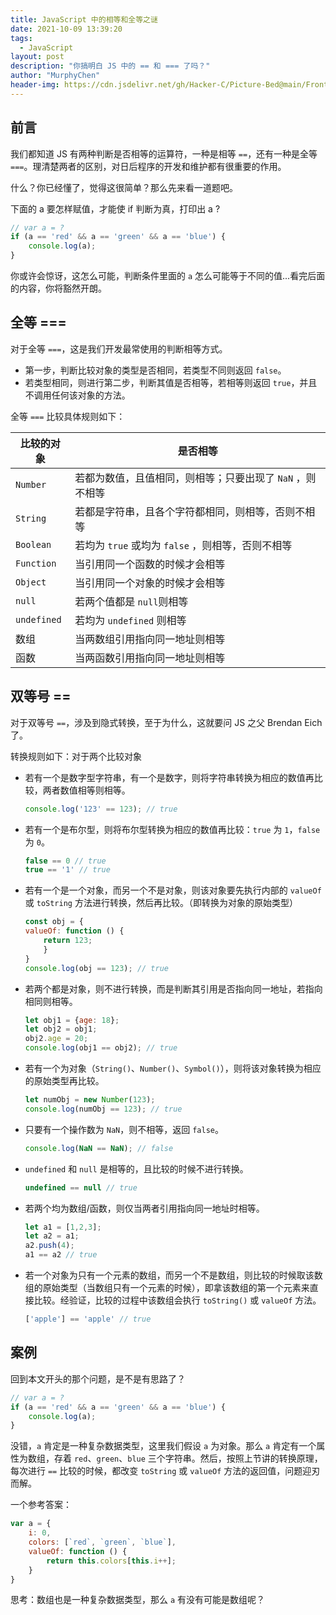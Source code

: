 ```yaml
---
title: JavaScript 中的相等和全等之谜
date: 2021-10-09 13:39:20
tags:
  - JavaScript
layout: post
description: "你搞明白 JS 中的 == 和 === 了吗？"
author: "MurphyChen"
header-img: https://cdn.jsdelivr.net/gh/Hacker-C/Picture-Bed@main/FrontEnd/js1.192lrbbkjc74.png
---
```


## 前言

我们都知道 JS 有两种判断是否相等的运算符，一种是相等 `==`，还有一种是全等 `===`。理清楚两者的区别，对日后程序的开发和维护都有很重要的作用。

什么？你已经懂了，觉得这很简单？那么先来看一道题吧。  

下面的 a 要怎样赋值，才能使 if 判断为真，打印出 a ?
```js
// var a = ? 
if (a == 'red' && a == 'green' && a == 'blue') {
    console.log(a);
}
```

你或许会惊讶，这怎么可能，判断条件里面的 `a` 怎么可能等于不同的值...看完后面的内容，你将豁然开朗。  

## 全等 ===

对于全等 `===`，这是我们开发最常使用的判断相等方式。

- 第一步，判断比较对象的类型是否相同，若类型不同则返回 `false`。
- 若类型相同，则进行第二步，判断其值是否相等，若相等则返回 `true`，并且不调用任何该对象的方法。

全等 `===` 比较具体规则如下：

|比较的对象|是否相等|
|-|-|
|`Number`|若都为数值，且值相同，则相等；只要出现了 `NaN` ，则不相等|
|`String`|若都是字符串，且各个字符都相同，则相等，否则不相等|
|`Boolean`|若均为 `true` 或均为 `false` ，则相等，否则不相等|
|`Function`|当引用同一个函数的时候才会相等|
|`Object`|当引用同一个对象的时候才会相等|
|`null`|若两个值都是 `null`则相等|
|`undefined`|若均为 `undefined` 则相等|
|数组|当两数组引用指向同一地址则相等|
|函数|当两函数引用指向同一地址则相等|

## 双等号 ==

对于双等号 `==`，涉及到隐式转换，至于为什么，这就要问 JS 之父 Brendan Eich 了。

转换规则如下：对于两个比较对象

- 若有一个是数字型字符串，有一个是数字，则将字符串转换为相应的数值再比较，两者数值相等则相等。
    ```js
    console.log('123' == 123); // true
    ```
- 若有一个是布尔型，则将布尔型转换为相应的数值再比较：`true` 为 `1`，`false` 为 `0`。
    ```js
    false == 0 // true
    true == '1' // true
    ```
- 若有一个是一个对象，而另一个不是对象，则该对象要先执行内部的 `valueOf` 或 `toString` 方法进行转换，然后再比较。（即转换为对象的原始类型）
    ```js
    const obj = {
    valueOf: function () {
        return 123;
        }
    }
    console.log(obj == 123); // true
    ```
- 若两个都是对象，则不进行转换，而是判断其引用是否指向同一地址，若指向相同则相等。
    ```js
    let obj1 = {age: 18};
    let obj2 = obj1;
    obj2.age = 20;
    console.log(obj1 == obj2); // true
    ```
- 若有一个为对象（`String()`、`Number()`、`Symbol()`），则将该对象转换为相应的原始类型再比较。
    ```js
    let numObj = new Number(123);
    console.log(numObj == 123); // true
    ```
- 只要有一个操作数为 `NaN`，则不相等，返回 `false`。
    ```js
    console.log(NaN == NaN); // false
    ```
- `undefined` 和 `null` 是相等的，且比较的时候不进行转换。
    ```js
    undefined == null // true
    ```
- 若两个均为数组/函数，则仅当两者引用指向同一地址时相等。
    ```js
    let a1 = [1,2,3];
    let a2 = a1;
    a2.push(4);
    a1 == a2 // true
    ```
- 若一个对象为只有一个元素的数组，而另一个不是数组，则比较的时候取该数组的原始类型（当数组只有一个元素的时候），即拿该数组的第一个元素来直接比较。经验证，比较的过程中该数组会执行 `toString()` 或 `valueOf` 方法。
    ```js
    ['apple'] == 'apple' // true
    ```

## 案例

回到本文开头的那个问题，是不是有思路了？

```js
// var a = ? 
if (a == 'red' && a == 'green' && a == 'blue') {
    console.log(a);
}
```

没错，`a` 肯定是一种复杂数据类型，这里我们假设 `a` 为对象。那么 `a` 肯定有一个属性为数组，存着 `red`、`green`、`blue` 三个字符串。然后，按照上节讲的转换原理，每次进行 `==` 比较的时候，都改变 `toString` 或 `valueOf` 方法的返回值，问题迎刃而解。

一个参考答案：
```js
var a = {
    i: 0,
    colors: [`red`, `green`, `blue`],
    valueOf: function () {
        return this.colors[this.i++];
    }
}
```

思考：数组也是一种复杂数据类型，那么 `a` 有没有可能是数组呢？
